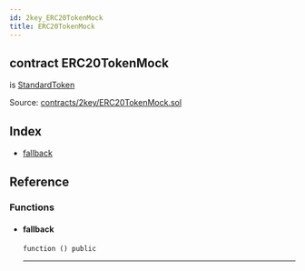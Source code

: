 ```yaml
---
id: 2key_ERC20TokenMock
title: ERC20TokenMock
---
```


<div class="contract-doc"><div class="contract"><h2 class="contract-header"><span class="contract-kind">contract</span> ERC20TokenMock</h2><p class="base-contracts"><span>is</span> <a href="openzeppelin-solidity_contracts_token_ERC20_StandardToken.html">StandardToken</a></p><div class="source">Source: <a href="https://github.com/2keynet/web3-alpha/blob/v0.0.3/contracts/2key/ERC20TokenMock.sol" target="_blank">contracts/2key/ERC20TokenMock.sol</a></div></div><div class="index"><h2>Index</h2><ul><li><a href="2key_ERC20TokenMock.html#">fallback</a></li></ul></div><div class="reference"><h2>Reference</h2><div class="functions"><h3>Functions</h3><ul><li><div class="item function"><span id="fallback" class="anchor-marker"></span><h4 class="name">fallback</h4><div class="body"><code class="signature">function <strong></strong><span>() </span><span>public </span></code><hr/></div></div></li></ul></div></div></div>
